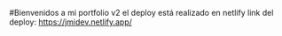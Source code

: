 
#Bienvenidos a mi portfolio v2 
el deploy está realizado en netlify
link del deploy: https://jmidev.netlify.app/
